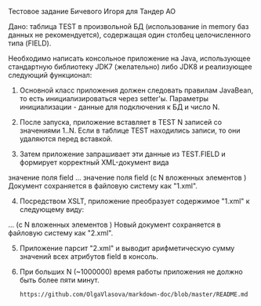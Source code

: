 Тестовое задание Бичевого Игоря для Тандер АО

Дано: таблица TEST в произвольной БД (использование in memory баз данных не рекомендуется), содержащая один столбец целочисленного типа (FIELD).

Необходимо написать консольное приложение на Java, использующее стандартную библиотеку JDK7 (желательно) либо JDK8 и реализующее следующий функционал:

1. Основной класс приложения должен следовать правилам JavaBean, то есть инициализироваться через setter'ы. Параметры инициализации - данные для подключения к БД и число N. 

2. После запуска, приложение вставляет в TEST N записей со значениями 1..N. Если в таблице TEST находились записи, то они удаляются перед вставкой.

3. Затем приложение запрашивает эти данные из TEST.FIELD и формирует корректный XML-документ вида  
<entries>  
    <entry>  
        <field>значение поля field</field>  
    </entry>  
    ...  
    <entry>  
        <field>значение поля field</field>  
    </entry>  
</entries>  
(с N вложенных элементов <entry>)  
Документ сохраняется в файловую систему как "1.xml".  

4. Посредством XSLT, приложение преобразует содержимое "1.xml" к следующему виду:  
<entries>  
    <entry field="значение поля field">  
    ...  
    <entry field="значение поля field">  
</entries>  
(с N вложенных элементов <entry>)  
Новый документ сохраняется в файловую систему как "2.xml".  

5. Приложение парсит "2.xml" и выводит арифметическую сумму значений всех атрибутов field в консоль. 

6.	При больших N (~1000000) время работы приложения не должно быть более пяти минут.

        
        https://github.com/OlgaVlasova/markdown-doc/blob/master/README.md
